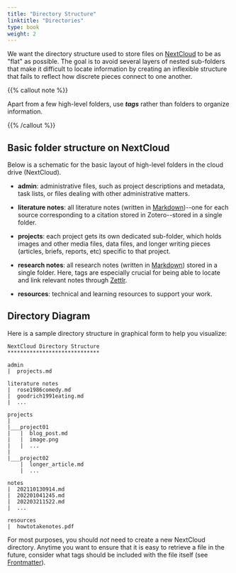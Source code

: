 ```yaml
---
title: "Directory Structure"
linktitle: "Directories"
type: book
weight: 2
---
```


We want the directory structure used to store files on [NextCloud](../../toolbox/nextcloud.md) to be as "flat" as possible. The goal is to avoid several layers of nested sub-folders that make it difficult to locate information by creating an inflexible structure that fails to reflect how discrete pieces connect to one another.


{{% callout note %}}

Apart from a few high-level folders, use ***tags*** rather than folders to organize information. 

{{% /callout %}}

## Basic folder structure on NextCloud

Below is a schematic for the basic layout of high-level folders in the cloud drive (NextCloud). 

- **admin**: administrative files, such as project descriptions and metadata, task lists, or files dealing with other administrative matters.

- **literature notes**: all literature notes (written in [Markdown](../../writing/markdown))--one for each source corresponding to a citation stored in Zotero--stored in a single folder.

- **projects**: each project gets its own dedicated sub-folder, which holds images and other media files, data files, and longer writing pieces (articles, briefs, reports, etc) specific to that project. 

- **research notes**: all research notes (written in [Markdown](../../writing/markdown)) stored in a single folder. Here, tags are especially crucial for being able to locate and link relevant notes through [Zettlr](../../toolbox/zettlr).

- **resources**: technical and learning resources to support your work.

## Directory Diagram

Here is a sample directory structure in graphical form to help you visualize:

```
NextCloud Directory Structure
*****************************

admin
|  projects.md

literature notes
|  rose1986comedy.md
|  goodrich1991eating.md
|  ...

projects
|
|___project01
|   |  blog_post.md
|   |  image.png
|   |  ...
|
|___project02
    |  longer_article.md
    |  ...

notes
|  202110130914.md
|  202201041245.md
|  202203211522.md
|  ...

resources
|  howtotakenotes.pdf

```

For most purposes, you should *not* need to create a new NextCloud directory. Anytime you want to ensure that it is easy to retrieve a file in the future, consider what tags should be included with the file itself (see [Frontmatter](../frontmatter)). 